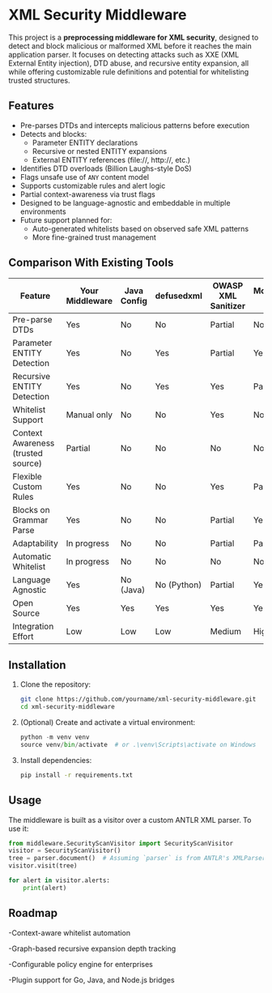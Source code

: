 # XML Security Middleware

This project is a **preprocessing middleware for XML security**, designed to detect and block malicious or malformed XML before it reaches the main application parser. It focuses on detecting attacks such as XXE (XML External Entity injection), DTD abuse, and recursive entity expansion, all while offering customizable rule definitions and potential for whitelisting trusted structures.

## Features

- Pre-parses DTDs and intercepts malicious patterns before execution
- Detects and blocks:
  - Parameter ENTITY declarations
  - Recursive or nested ENTITY expansions
  - External ENTITY references (file://, http://, etc.)
- Identifies DTD overloads (Billion Laughs-style DoS)
- Flags unsafe use of `ANY` content model
- Supports customizable rules and alert logic
- Partial context-awareness via trust flags
- Designed to be language-agnostic and embeddable in multiple environments
- Future support planned for:
  - Auto-generated whitelists based on observed safe XML patterns
  - More fine-grained trust management

## Comparison With Existing Tools

| Feature                              | Your Middleware | Java Config | defusedxml | OWASP XML Sanitizer | ModSecurity WAF | Go (encoding/xml) |
|-------------------------------------|------------------|-------------|-------------|----------------------|------------------|--------------------|
| Pre-parse DTDs                      | Yes              | No          | No          | Partial              | No               | No (blocks entirely) |
| Parameter ENTITY Detection          | Yes              | No          | Yes         | Partial              | Yes              | No (blocks entirely) |
| Recursive ENTITY Detection          | Yes              | No          | Yes         | Yes                  | Partial          | No (blocks entirely) |
| Whitelist Support                   | Manual only      | No          | No          | Yes                  | No               | No                 |
| Context Awareness (trusted source)  | Partial          | No          | No          | No                   | No               | No                 |
| Flexible Custom Rules               | Yes              | No          | No          | Yes                  | Partial          | No                 |
| Blocks on Grammar Parse             | Yes              | No          | No          | Partial              | Yes              | Yes                |
| Adaptability                        | In progress      | No          | No          | Partial              | Partial          | No                 |
| Automatic Whitelist                 | In progress      | No          | No          | No                   | No               | No                 |
| Language Agnostic                   | Yes              | No (Java)   | No (Python) | Partial              | Yes              | Yes (Go)           |
| Open Source                         | Yes              | Yes         | Yes         | Yes                  | Yes              | Yes                |
| Integration Effort                  | Low              | Low         | Low         | Medium               | High             | Low                |

## Installation

1. Clone the repository:
   ```bash
   git clone https://github.com/yourname/xml-security-middleware.git
   cd xml-security-middleware

    ```
2. (Optional) Create and activate a virtual environment:
    ```python
    python -m venv venv
    source venv/bin/activate  # or .\venv\Scripts\activate on Windows
    ```

3. Install dependencies:
    ```bash
    pip install -r requirements.txt
    ```

## Usage
The middleware is built as a visitor over a custom ANTLR XML parser. To use it:
```python
from middleware.SecurityScanVisitor import SecurityScanVisitor
visitor = SecurityScanVisitor()
tree = parser.document()  # Assuming `parser` is from ANTLR's XMLParser
visitor.visit(tree)

for alert in visitor.alerts:
    print(alert)
```

## Roadmap

-Context-aware whitelist automation

-Graph-based recursive expansion depth tracking

-Configurable policy engine for enterprises

-Plugin support for Go, Java, and Node.js bridges